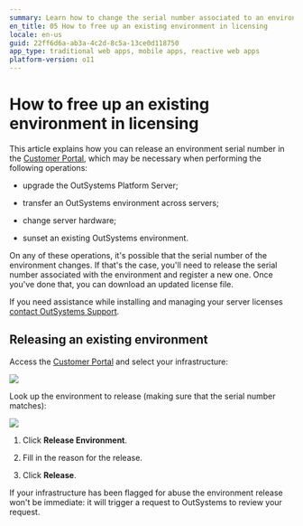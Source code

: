 ```yaml
---
summary: Learn how to change the serial number associated to an environment to get an updated license file.
en_title: 05 How to free up an existing environment in licensing
locale: en-us
guid: 22ff6d6a-ab3a-4c2d-8c5a-13ce0d118750
app_type: traditional web apps, mobile apps, reactive web apps
platform-version: o11
---
```


# How to free up an existing environment in licensing

This article explains how you can release an environment serial number in the [Customer Portal](https://www.outsystems.com/licensing/), which may be necessary when performing the following operations:

* upgrade the OutSystems Platform Server; 

* transfer an OutSystems environment across servers;

* change server hardware;

* sunset an existing OutSystems environment.

On any of these operations, it's possible that the serial number of the environment changes. If that's the case, you'll need to release the serial number associated with the environment and register a new one. Once you've done that, you can download an updated license file.

<div class="info" markdown="1">

If you need assistance while installing and managing your server licenses [contact OutSystems Support](https://success.outsystems.com/Support/Enterprise_Customers/OutSystems_Support/01_Contact_OutSystems_technical_support).

</div>

## Releasing an existing environment

Access the [Customer Portal](https://www.outsystems.com/licensing/) and select your infrastructure:

![](images/free-up-environment-portal.png)

Look up the environment to release (making sure that the serial number matches):

![](images/free-up-environment-release.png)

1. Click **Release Environment**.

1. Fill in the reason for the release.

1. Click **Release**.

<div class="info" markdown="1">

If your infrastructure has been flagged for abuse the environment release won't be immediate: it will trigger a request to OutSystems to review your request.

</div>
